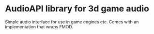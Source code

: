 # AudioAPI library for 3d game audio

Simple audio interface for use in game engines etc. Comes with an implementation that wraps FMOD.